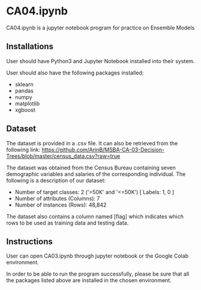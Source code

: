 # CA04.ipynb

CA04.ipynb is a jupyter notebook program for practice on Ensemble Models

## Installations

User should have Python3 and Jupyter Notebook installed into their system.

User should also have the following packages installed:
* sklearn
* pandas
* numpy
* matplotlib
* xgboost

## Dataset

The dataset is provided in a .csv file. It can also be retrieved from the following link: https://github.com/ArinB/MSBA-CA-03-Decision-Trees/blob/master/census_data.csv?raw=true

The dataset was obtained from the Census Bureau containing seven demographic variables and salaries of the corresponding individual. The following is a description of our dataset:
* Number of target classes: 2 ('>50K' and '<=50K') [ Labels: 1, 0 ]
* Number of attributes (Columns): 7
* Number of instances (Rows): 48,842

The dataset also contains a column named [flag] which indicates which rows to be used as training data and testing data.

## Instructions

User can open CA03.ipynb through jupyter notebook or the Google Colab environment.

In order to be able to run the program successfully, please be sure that all the packages listed above are installed in the chosen environment. 



